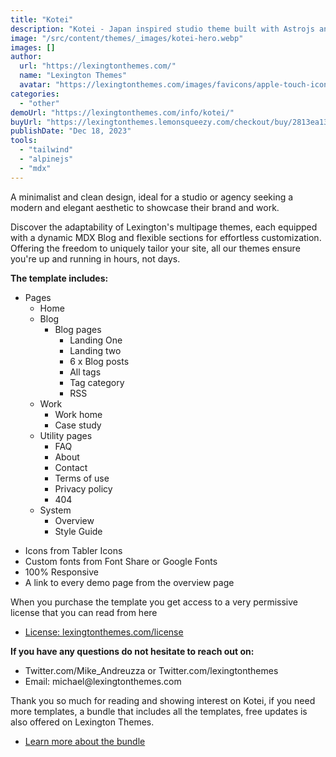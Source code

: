 ```yaml
---
title: "Kotei"
description: "Kotei - Japan inspired studio theme built with Astrojs and Talwind CSS for your agency or studio"
image: "/src/content/themes/_images/kotei-hero.webp"
images: []
author:
  url: "https://lexingtonthemes.com/"
  name: "Lexington Themes"
  avatar: "https://lexingtonthemes.com/images/favicons/apple-touch-icon.png"
categories:
  - "other"
demoUrl: "https://lexingtonthemes.com/info/kotei/"
buyUrl: "https://lexingtonthemes.lemonsqueezy.com/checkout/buy/2813ea13-f8f9-41e3-8f02-e5ac0cffefaa?aff_ref=y3KrGoPZ"
publishDate: "Dec 18, 2023"
tools:
  - "tailwind"
  - "alpinejs"
  - "mdx"
---
```


A minimalist and clean design, ideal for a studio or agency seeking a modern and elegant aesthetic to showcase their brand and work.

Discover the adaptability of Lexington's multipage themes, each equipped with a dynamic MDX Blog and flexible sections for effortless customization. Offering the freedom to uniquely tailor your site, all our themes ensure you're up and running in hours, not days.

<p><strong>The template includes:</strong></p>

<ul>
  <li>Pages
    <ul>
      <li>Home</li>
      <li>Blog
        <ul>
          <li>Blog pages
            <ul>
              <li>Landing One</li>
              <li>Landing two</li>
              <li>6 x Blog posts</li>
              <li>All tags</li>
              <li>Tag category</li>
              <li>RSS</li>
            </ul>
          </li>
        </ul>
      </li>
      <li>Work
        <ul>
          <li>Work home</li>
          <li>Case study</li>
        </ul>
      </li>
      <li>Utility pages
        <ul>
          <li>FAQ</li>
          <li>About</li>
          <li>Contact</li>
          <li>Terms of use</li>
          <li>Privacy policy</li>
          <li>404</li>
        </ul>
      </li>
      <li>System
        <ul>
          <li>Overview</li>
          <li>Style Guide</li>
        </ul>
      </li>
    </ul>
  </li>
</ul>
<ul>

  <li>Icons from Tabler Icons</li>
  <li>Custom fonts from Font Share or Google Fonts</li>
  <li>100%&nbsp;Responsive</li>
  <li>A link to every demo page from the overview page</li>
</ul>
<p>When you purchase the template you get access to a very permissive license that you can read from here</p>
<ul>
  <li><a href="https://lexingtonthemes.com/license/" rel="noopener noreferrer" target="_blank">License: lexingtonthemes.com/license</a></li>
</ul>
<p><strong>If you have any questions do not hesitate to reach out on:</strong></p>
<ul>
  <li>Twitter.com/Mike_Andreuzza or&nbsp;Twitter.com/lexingtonthemes</li>
  <li>Email: michael@lexingtonthemes.com</li>
</ul>
<p>Thank you so much for reading and showing interest on Kotei, if you need more templates, a bundle that includes all the templates, free updates is also offered on Lexington Themes.&nbsp;</p>
<ul>
  <li><a href="https://lexingtonthemes.com/pricing/" rel="noopener noreferrer" target="_blank">Learn more about the bundle</a></li>
</ul>

